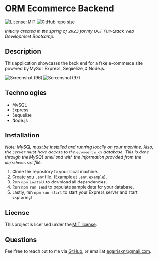 # ORM Ecommerce Backend

![License: MIT](https://img.shields.io/badge/License-MIT-yellow.svg)  ![GitHub repo size](https://img.shields.io/github/repo-size/egarrisxn/orm-ecommerce-backend-2023)

_Initially created in the spring of 2023 for my UCF Full-Stack Web Development Bootcamp._

## Description

This application showcases the back end for a fake e-commerce site powered by MySql, Express, Sequelize, & Node.js.

![Screenshot (96)](https://github.com/EGARRISXN/orm-ecommerce-backend/assets/126130230/1a499d9e-2eba-45a5-9869-f67d90debe78)
![Screenshot (97)](https://github.com/EGARRISXN/orm-ecommerce-backend/assets/126130230/df4a3d82-4b72-4ceb-a9a4-5e59976b0098)

## Technologies

- MySQL
- Express
- Sequelize
- Node.js

## Installation

_Note: MySQL must be installed and running locally on your machine. Also, the server must have access to the `ecommerce_db` database. This is done through the MySQL shell and with the information provided from the `db/schema.sql` file._

1. Clone the repository to your local machine.
2. Create you `.env` file. (Example at `.env.example`).
3. Run `npm install` to download all dependencies.
4. Run `npm run seed` to populate sample data for your database.
5. Lastly, run `npm run start` to start your Express server and start exploring!

## License

This project is licensed under the [MIT license](https://opensource.org/licenses/MIT).

## Questions

Feel free to reach out to me via [GitHub](https://github.com/EGARRISXN), or email at egarrisxn@gmail.com.

